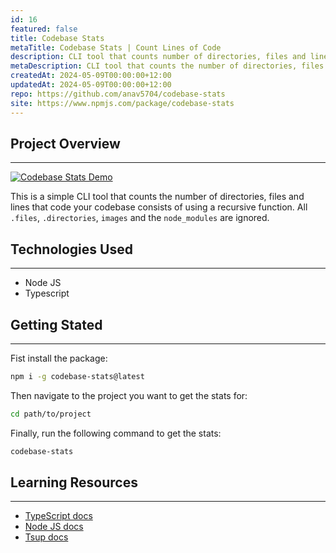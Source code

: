 ```yaml
---
id: 16
featured: false
title: Codebase Stats
metaTitle: Codebase Stats | Count Lines of Code
description: CLI tool that counts number of directories, files and lines of code.
metaDescription: CLI tool that counts the number of directories, files and lines of code in your codebase. Built using Node JS and Typescript.
createdAt: 2024-05-09T00:00:00+12:00
updatedAt: 2024-05-09T00:00:00+12:00
repo: https://github.com/anav5704/codebase-stats
site: https://www.npmjs.com/package/codebase-stats
---
```


## Project Overview

---

[![Codebase Stats Demo](./images/codebase-stats-demo.webp)]()

This is a simple CLI tool that counts the number of directories, files and lines that code your codebase consists of using a recursive function. All `.files`, `.directories`, `images` and the `node_modules` are ignored.

## Technologies Used

---

-   Node JS
-   Typescript

## Getting Stated

---

Fist install the package:

```sh
npm i -g codebase-stats@latest
```

Then navigate to the project you want to get the stats for:

```sh
cd path/to/project
```

Finally, run the following command to get the stats:

```sh
codebase-stats
```

## Learning Resources

---

-   [TypeScript docs](https://www.typescriptlang.org)
-   [Node JS docs](https://nodejs.org/en)
-   [Tsup docs](https://tsup.egoist.dev)
